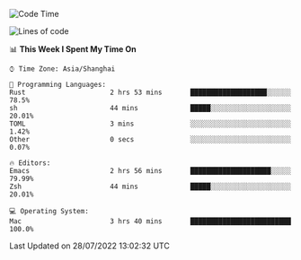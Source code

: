 <!--START_SECTION:waka-->
![Code Time](http://img.shields.io/badge/Code%20Time-751%20hrs%2026%20mins-blue)

![Lines of code](https://img.shields.io/badge/From%20Hello%20World%20I%27ve%20Written-22%20Thousand%20lines%20of%20code-blue)

📊 **This Week I Spent My Time On** 

```text
⌚︎ Time Zone: Asia/Shanghai

💬 Programming Languages: 
Rust                     2 hrs 53 mins       ███████████████████░░░░░░   78.5% 
sh                       44 mins             █████░░░░░░░░░░░░░░░░░░░░   20.01% 
TOML                     3 mins              ░░░░░░░░░░░░░░░░░░░░░░░░░   1.42% 
Other                    0 secs              ░░░░░░░░░░░░░░░░░░░░░░░░░   0.07%

🔥 Editors: 
Emacs                    2 hrs 56 mins       ████████████████████░░░░░   79.99% 
Zsh                      44 mins             █████░░░░░░░░░░░░░░░░░░░░   20.01%

💻 Operating System: 
Mac                      3 hrs 40 mins       █████████████████████████   100.0%

```


 Last Updated on 28/07/2022 13:02:32 UTC
<!--END_SECTION:waka-->

